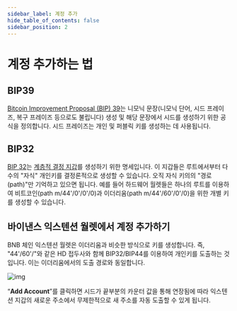 ```yaml
---
sidebar_label: 계정 추가
hide_table_of_contents: false
sidebar_position: 2
---
```


# 계정 추가하는 법

## BIP39
[Bitcoin Improvement Proposal (BIP) 39](https://github.com/bitcoin/bips/blob/master/bip-0039.mediawiki)는 니모닉 문장(니모닉 단어, 시드 프레이즈, 복구 프레이즈 등으로도 불립니다) 생성 및 해당 문장에서 시드를 생성하기 위한 공식을 정의합니다. 시드 프레이즈는 개인 및 퍼블릭 키를 생성하는 데 사용됩니다.

## BIP32
[BIP 32](https://github.com/bitcoin/bips/blob/master/bip-0032.mediawiki)는 [계층적 결정 지갑](https://github.com/bitcoin/bips/blob/master/bip-0032.mediawiki)를 생성하기 위한 명세입니다. 이 지갑들은 루트에서부터 다수의 "자식" 개인키를 결정론적으로 생성할 수 있습니다. 오직 자식 키의의 "경로(path)"만 기억하고 있으면 됩니다. 예를 들어 하드웨어 월렛들은 하나의 루트를 이용하여 비트코인(path m/44'/0'/0'/0)과 이더리움(path m/44'/60'/0'/0)을 위한 개별 키를 생성할 수 있습니다.

## 바이낸스 익스텐션 월렛에서 계정 추가하기
BNB 체인 익스텐션 월렛은 이더리움과 비슷한 방식으로 키를 생성합니다. 즉, "44'/60'/"와 같은 HD 접두사와 함께 BIP32/BIP44를 이용하여 개인키를 도출하는 것입니다. 이는 이더리움에서의 도출 경로와 동일합니다.

![img](https://camo.githubusercontent.com/27efab81cd5ca43ba036a29bc4e2dfdfda88cac69de2880385335d0a4234619a/68747470733a2f2f6c68332e676f6f676c6575736572636f6e74656e742e636f6d2f73506b703861503069334161766e6176506255473459777a6666324649694c724f754b7372636a34706365687a39414c716f7553705f61715f54315354485953324d43414e6145776367687135795076376f4a78414f39476d4d5869666d7a3936514a2d4457496350337063432d786355736d317a3763416f31456e4b5f54707a5f31646b643742)


“**Add Account**”를 클릭하면 시드가 끝부분의 카운터 값을 통해 연장됨에 따라 익스텐션 지갑의 새로운 주소에서 무제한적으로 새 주소를 자동 도출할 수 있게 됩니다.